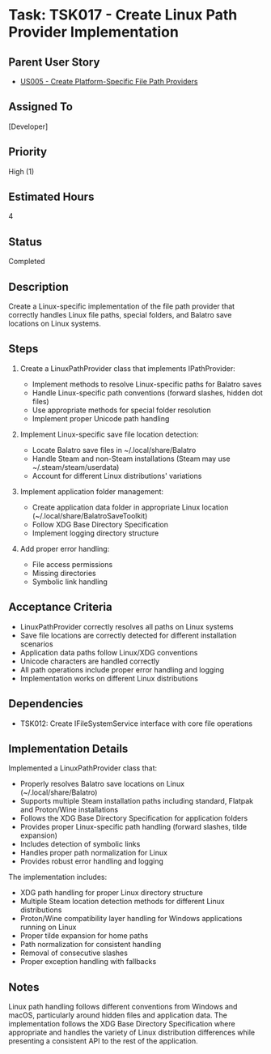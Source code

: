 # Task: TSK017 - Create Linux Path Provider Implementation

## Parent User Story

- [US005 - Create Platform-Specific File Path Providers](../open/US005-Create-Platform-Specific-File-Path-Providers.md)

## Assigned To

[Developer]

## Priority

High (1)

## Estimated Hours

4

## Status

Completed

## Description

Create a Linux-specific implementation of the file path provider that correctly handles Linux file paths, special folders, and Balatro save locations on Linux systems.

## Steps

1. Create a LinuxPathProvider class that implements IPathProvider:
   - Implement methods to resolve Linux-specific paths for Balatro saves
   - Handle Linux-specific path conventions (forward slashes, hidden dot files)
   - Use appropriate methods for special folder resolution
   - Implement proper Unicode path handling

2. Implement Linux-specific save file location detection:
   - Locate Balatro save files in ~/.local/share/Balatro
   - Handle Steam and non-Steam installations (Steam may use ~/.steam/steam/userdata)
   - Account for different Linux distributions' variations

3. Implement application folder management:
   - Create application data folder in appropriate Linux location (~/.local/share/BalatroSaveToolkit)
   - Follow XDG Base Directory Specification
   - Implement logging directory structure

4. Add proper error handling:
   - File access permissions
   - Missing directories
   - Symbolic link handling

## Acceptance Criteria

- LinuxPathProvider correctly resolves all paths on Linux systems
- Save file locations are correctly detected for different installation scenarios
- Application data paths follow Linux/XDG conventions
- Unicode characters are handled correctly
- All path operations include proper error handling and logging
- Implementation works on different Linux distributions

## Dependencies

- TSK012: Create IFileSystemService interface with core file operations

## Implementation Details

Implemented a LinuxPathProvider class that:
- Properly resolves Balatro save locations on Linux (~/.local/share/Balatro)
- Supports multiple Steam installation paths including standard, Flatpak and Proton/Wine installations
- Follows the XDG Base Directory Specification for application folders
- Provides proper Linux-specific path handling (forward slashes, tilde expansion)
- Includes detection of symbolic links
- Handles proper path normalization for Linux
- Provides robust error handling and logging

The implementation includes:
- XDG path handling for proper Linux directory structure
- Multiple Steam location detection methods for different Linux distributions
- Proton/Wine compatibility layer handling for Windows applications running on Linux
- Proper tilde expansion for home paths
- Path normalization for consistent handling
- Removal of consecutive slashes
- Proper exception handling with fallbacks

## Notes

Linux path handling follows different conventions from Windows and macOS, particularly around hidden files and application data. The implementation follows the XDG Base Directory Specification where appropriate and handles the variety of Linux distribution differences while presenting a consistent API to the rest of the application.

